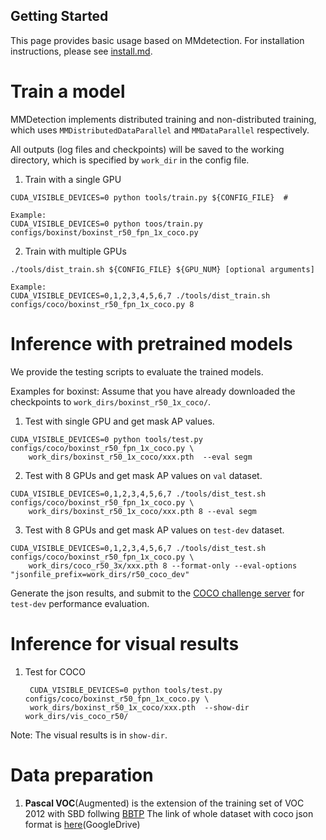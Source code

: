 ## Getting Started


This page provides basic usage based on MMdetection. For installation instructions, please see [install.md](./install.md).


# Train a model
MMDetection implements distributed training and non-distributed training,
which uses `MMDistributedDataParallel` and `MMDataParallel` respectively.

All outputs (log files and checkpoints) will be saved to the working directory,
which is specified by `work_dir` in the config file.

1. Train  with a single GPU 

```shell
CUDA_VISIBLE_DEVICES=0 python tools/train.py ${CONFIG_FILE}  #

Example:
CUDA_VISIBLE_DEVICES=0 python toos/train.py configs/boxinst/boxinst_r50_fpn_1x_coco.py 
```

2. Train with multiple GPUs

```shell
./tools/dist_train.sh ${CONFIG_FILE} ${GPU_NUM} [optional arguments]

Example:
CUDA_VISIBLE_DEVICES=0,1,2,3,4,5,6,7 ./tools/dist_train.sh configs/coco/boxinst_r50_fpn_1x_coco.py 8
```



# Inference with pretrained models
We provide the testing scripts to evaluate the trained models.

Examples for boxinst:
Assume that you have already downloaded the checkpoints to `work_dirs/boxinst_r50_1x_coco/`.

1. Test with single GPU and get mask AP values.

```shell
CUDA_VISIBLE_DEVICES=0 python tools/test.py configs/coco/boxinst_r50_fpn_1x_coco.py \
    work_dirs/boxinst_r50_1x_coco/xxx.pth  --eval segm

```
2. Test with 8 GPUs and get mask AP values on `val` dataset.
```shell
CUDA_VISIBLE_DEVICES=0,1,2,3,4,5,6,7 ./tools/dist_test.sh configs/coco/boxinst_r50_fpn_1x_coco.py \
    work_dirs/boxinst_r50_1x_coco/xxx.pth 8 --eval segm 
```

3. Test with 8 GPUs and get mask AP values on `test-dev` dataset.

```shell
CUDA_VISIBLE_DEVICES=0,1,2,3,4,5,6,7 ./tools/dist_test.sh configs/coco/boxinst_r50_fpn_1x_coco.py \
    work_dirs/coco_r50_3x/xxx.pth 8 --format-only --eval-options "jsonfile_prefix=work_dirs/r50_coco_dev" 
```
Generate the json results, and submit to the [COCO challenge server](https://codalab.lisn.upsaclay.fr/competitions/7383#participate-submit_results) for `test-dev` performance evaluation.


# Inference for visual results


1. Test for COCO

   ```shell
    CUDA_VISIBLE_DEVICES=0 python tools/test.py configs/coco/boxinst_r50_fpn_1x_coco.py \
    work_dirs/boxinst_r50_1x_coco/xxx.pth  --show-dir work_dirs/vis_coco_r50/
    ```

Note: The visual results is in `show-dir`. 



# Data preparation

1. **Pascal VOC**(Augmented) is the extension of the training set of VOC 2012 with SBD follwing [BBTP](https://github.com/chengchunhsu/WSIS_BBTP) 
   The link of whole dataset with coco json format is [here](https://drive.google.com/file/d/16Mz13NSZBbhwPuRxiwi7ZA2Qvt9DaKtN/view?usp=sharing)(GoogleDrive)

